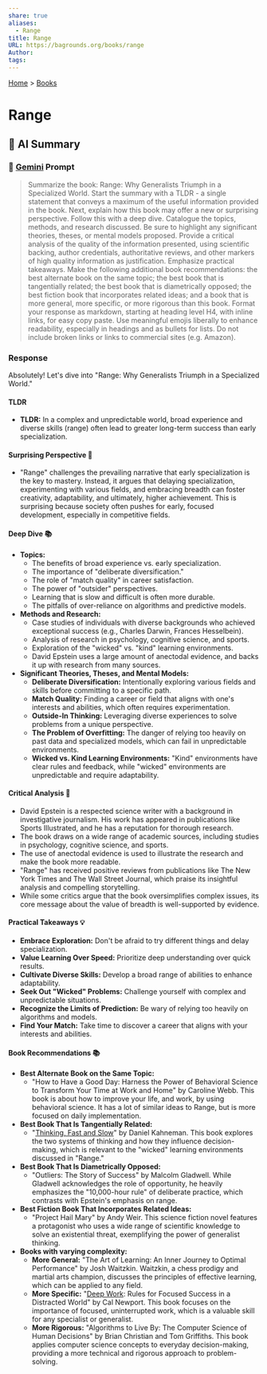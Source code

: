 ```yaml
---
share: true
aliases:
  - Range
title: Range
URL: https://bagrounds.org/books/range
Author: 
tags: 
---
```

[Home](../index.md) > [Books](./index.md)  
# Range  
## 🤖 AI Summary  
### 💬 [Gemini](https://gemini.google.com) Prompt  
> Summarize the book: Range: Why Generalists Triumph in a Specialized World. Start the summary with a TLDR - a single statement that conveys a maximum of the useful information provided in the book. Next, explain how this book may offer a new or surprising perspective. Follow this with a deep dive. Catalogue the topics, methods, and research discussed. Be sure to highlight any significant theories, theses, or mental models proposed. Provide a critical analysis of the quality of the information presented, using scientific backing, author credentials, authoritative reviews, and other markers of high quality information as justification. Emphasize practical takeaways. Make the following additional book recommendations: the best alternate book on the same topic; the best book that is tangentially related; the best book that is diametrically opposed; the best fiction book that incorporates related ideas; and a book that is more general, more specific, or more rigorous than this book. Format your response as markdown, starting at heading level H4, with inline links, for easy copy paste. Use meaningful emojis liberally to enhance readability, especially in headings and as bullets for lists. Do not include broken links or links to commercial sites (e.g. Amazon).  
  
### Response  
Absolutely! Let's dive into "Range: Why Generalists Triumph in a Specialized World."  
  
#### TLDR  
* **TLDR:** In a complex and unpredictable world, broad experience and diverse skills (range) often lead to greater long-term success than early specialization.  
  
#### Surprising Perspective 🤯  
* "Range" challenges the prevailing narrative that early specialization is the key to mastery. Instead, it argues that delaying specialization, experimenting with various fields, and embracing breadth can foster creativity, adaptability, and ultimately, higher achievement. This is surprising because society often pushes for early, focused development, especially in competitive fields.  
  
#### Deep Dive 📚  
* **Topics:**  
    * The benefits of broad experience vs. early specialization.  
    * The importance of "deliberate diversification."  
    * The role of "match quality" in career satisfaction.  
    * The power of "outsider" perspectives.  
    * Learning that is slow and difficult is often more durable.  
    * The pitfalls of over-reliance on algorithms and predictive models.  
* **Methods and Research:**  
    * Case studies of individuals with diverse backgrounds who achieved exceptional success (e.g., Charles Darwin, Frances Hesselbein).  
    * Analysis of research in psychology, cognitive science, and sports.  
    * Exploration of the "wicked" vs. "kind" learning environments.  
    * David Epstein uses a large amount of anectodal evidence, and backs it up with research from many sources.  
* **Significant Theories, Theses, and Mental Models:**  
    * **Deliberate Diversification:** Intentionally exploring various fields and skills before committing to a specific path.  
    * **Match Quality:** Finding a career or field that aligns with one's interests and abilities, which often requires experimentation.  
    * **Outside-In Thinking:** Leveraging diverse experiences to solve problems from a unique perspective.  
    * **The Problem of Overfitting:** The danger of relying too heavily on past data and specialized models, which can fail in unpredictable environments.  
    * **Wicked vs. Kind Learning Environments:** "Kind" environments have clear rules and feedback, while "wicked" environments are unpredictable and require adaptability.  
  
#### Critical Analysis 🧐  
* David Epstein is a respected science writer with a background in investigative journalism. His work has appeared in publications like Sports Illustrated, and he has a reputation for thorough research.  
* The book draws on a wide range of academic sources, including studies in psychology, cognitive science, and sports.  
* The use of anectodal evidence is used to illustrate the research and make the book more readable.  
* "Range" has received positive reviews from publications like The New York Times and The Wall Street Journal, which praise its insightful analysis and compelling storytelling.  
* While some critics argue that the book oversimplifies complex issues, its core message about the value of breadth is well-supported by evidence.  
  
#### Practical Takeaways 💡  
* **Embrace Exploration:** Don't be afraid to try different things and delay specialization.  
* **Value Learning Over Speed:** Prioritize deep understanding over quick results.  
* **Cultivate Diverse Skills:** Develop a broad range of abilities to enhance adaptability.  
* **Seek Out "Wicked" Problems:** Challenge yourself with complex and unpredictable situations.  
* **Recognize the Limits of Prediction:** Be wary of relying too heavily on algorithms and models.  
* **Find Your Match:** Take time to discover a career that aligns with your interests and abilities.  
  
#### Book Recommendations 📚  
* **Best Alternate Book on the Same Topic:**  
    * "How to Have a Good Day: Harness the Power of Behavioral Science to Transform Your Time at Work and Home" by Caroline Webb. This book is about how to improve your life, and work, by using behavioral science. It has a lot of similar ideas to Range, but is more focused on daily implementation.  
* **Best Book That Is Tangentially Related:**  
    * "[Thinking, Fast and Slow](./thinking-fast-and-slow.md)" by Daniel Kahneman. This book explores the two systems of thinking and how they influence decision-making, which is relevant to the "wicked" learning environments discussed in "Range."  
* **Best Book That Is Diametrically Opposed:**  
    * "Outliers: The Story of Success" by Malcolm Gladwell. While Gladwell acknowledges the role of opportunity, he heavily emphasizes the "10,000-hour rule" of deliberate practice, which contrasts with Epstein's emphasis on range.  
* **Best Fiction Book That Incorporates Related Ideas:**  
    * "Project Hail Mary" by Andy Weir. This science fiction novel features a protagonist who uses a wide range of scientific knowledge to solve an existential threat, exemplifying the power of generalist thinking.  
* **Books with varying complexity:**  
    * **More General:** "The Art of Learning: An Inner Journey to Optimal Performance" by Josh Waitzkin. Waitzkin, a chess prodigy and martial arts champion, discusses the principles of effective learning, which can be applied to any field.  
    * **More Specific:** "[Deep Work](./deep-work.md): Rules for Focused Success in a Distracted World" by Cal Newport. This book focuses on the importance of focused, uninterrupted work, which is a valuable skill for any specialist or generalist.  
    * **More Rigorous:** "Algorithms to Live By: The Computer Science of Human Decisions" by Brian Christian and Tom Griffiths. This book applies computer science concepts to everyday decision-making, providing a more technical and rigorous approach to problem-solving.  
    